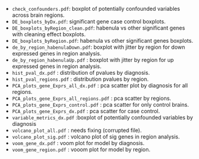 * `check_confounders.pdf`: boxplot of potentially confounded variables across brain regions.
* `DE_boxplots_byDx.pdf`: significant gene case control boxplots.
* `DE_boxplots_byRegion_clean.pdf`: habenula vs other significant genes with cleaning effect boxplots.
* `DE_boxplots_byRegion.pdf`: habenula vs other significant genes boxplots.
* `de_by_region_habenulaDown.pdf`: boxplot with jitter by region for down expressed genes in region analysis.
* `de_by_region_habenulaUp.pdf` : boxplot with jitter by region for up expressed genes in region analysis.
* `hist_pval_dx.pdf` : distribution of pvalues by diagnosis.
* `hist_pval_regions.pdf` : distribution pvalues by region. 
* `PCA_plots_gene_Exprs_all_dx.pdf` : pca scatter plot by diagnosis for all regions.
* `PCA_plots_gene_Exprs_all_regions.pdf` : pca scatter by regions.
* `PCA_plots_gene_Exprs_control.pdf` : pca scatter for only control brains. 
* `PCA_plots_gene_Exprs_dx.pdf` : pca scatter for case control. 
* `variable_metrics_dx.pdf` :boxplot of potentially confounded variables by diagnosis
* `volcano_plot_all.pdf` : needs fixing (corrupted file). 
* `volcano_plot_sig.pdf` : volcano plot of sig genes in region analysis.
* `voom_gene_dx.pdf` : voom plot for model by diagnosis.
* `voom_gene_region.pdf` : vooom plot for model by region.
